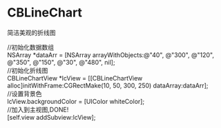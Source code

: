 # CBLineChart
简洁美观的折线图

//初始化数据数组<br />
NSArray *dataArr = [NSArray arrayWithObjects:@"40", @"300", @"120", @"350", @"150", @"30", @"480", nil];<br />
//初始化折线图<br />
CBLineChartView *lcView = [[CBLineChartView alloc]initWithFrame:CGRectMake(10, 50, 300, 250) dataArray:dataArr];<br />
//设置背景色<br />
lcView.backgroundColor = [UIColor whiteColor];<br />
//加入到主视图,DONE!<br />
[self.view addSubview:lcView];<br />

